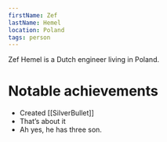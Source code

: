 ```yaml
---
firstName: Zef
lastName: Hemel
location: Poland
tags: person
---
```


Zef Hemel is a Dutch engineer living in Poland.

# Notable achievements
* Created [[SilverBullet]]
* That’s about it
* Ah yes, he has three son.
